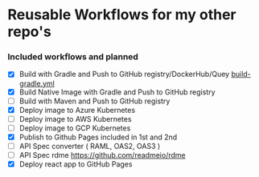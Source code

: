 # Reusable Workflows for my other repo's

### Included workflows and planned


- [x] Build with Gradle and Push to GitHub registry/DockerHub/Quey  [build-gradle.yml](.github/workflows/build-gradle.yaml)
- [x] Build Native Image with Gradle and Push to GitHub registry 
- [ ] Build with Maven and Push to GitHub registry 
- [x] Deploy image to Azure Kubernetes  
- [ ] Deploy image to AWS Kubernetes
- [ ] Deploy image to GCP Kubernetes
- [x] Publish to Github Pages included in 1st and 2nd
- [ ] API Spec converter ( RAML, OAS2, OAS3 )
- [ ] API Spec rdme <https://github.com/readmeio/rdme>
- [x] Deploy react app to GitHub Pages
